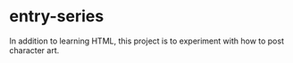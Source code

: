 # entry-series
In addition to learning HTML, this project is to experiment with how to post character art.
